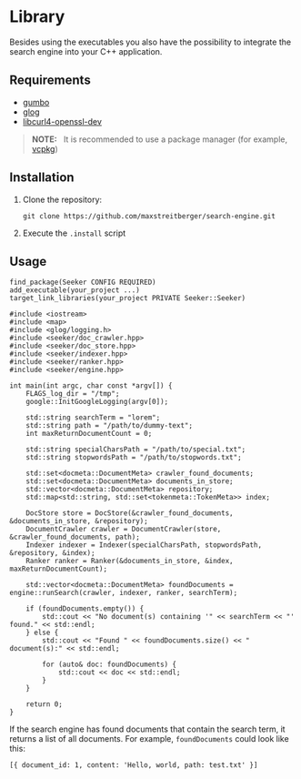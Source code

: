 <a id="top"></a>
# Library

Besides using the executables you also have the possibility to integrate the search engine into your C++ application. 

<a id="library-requirements"></a>
## Requirements
- [gumbo](https://github.com/google/gumbo-parser)
- [glog](https://github.com/google/glog)
- [libcurl4-openssl-dev](https://everything.curl.dev/get)
> **NOTE:** &nbsp; It is recommended to use a package manager (for example, [vcpkg](https://vcpkg.io/en/index.html))

<a id="library-installation"></a>
## Installation

1. Clone the repository: 
   ```
   git clone https://github.com/maxstreitberger/search-engine.git
   ```
2. Execute the `.install` script

<a id="library-usage"></a>
## Usage

```
find_package(Seeker CONFIG REQUIRED)
add_executable(your_project ...)
target_link_libraries(your_project PRIVATE Seeker::Seeker)
```

```
#include <iostream>
#include <map>
#include <glog/logging.h>
#include <seeker/doc_crawler.hpp>
#include <seeker/doc_store.hpp>
#include <seeker/indexer.hpp>
#include <seeker/ranker.hpp>
#include <seeker/engine.hpp>

int main(int argc, char const *argv[]) {
    FLAGS_log_dir = "/tmp";
    google::InitGoogleLogging(argv[0]);

    std::string searchTerm = "lorem";
    std::string path = "/path/to/dummy-text";
    int maxReturnDocumentCount = 0;

    std::string specialCharsPath = "/path/to/special.txt";
    std::string stopwordsPath = "/path/to/stopwords.txt";

    std::set<docmeta::DocumentMeta> crawler_found_documents;
    std::set<docmeta::DocumentMeta> documents_in_store;
    std::vector<docmeta::DocumentMeta> repository;
    std::map<std::string, std::set<tokenmeta::TokenMeta>> index;

    DocStore store = DocStore(&crawler_found_documents, &documents_in_store, &repository);
    DocumentCrawler crawler = DocumentCrawler(store, &crawler_found_documents, path);
    Indexer indexer = Indexer(specialCharsPath, stopwordsPath, &repository, &index);
    Ranker ranker = Ranker(&documents_in_store, &index, maxReturnDocumentCount);

    std::vector<docmeta::DocumentMeta> foundDocuments = engine::runSearch(crawler, indexer, ranker, searchTerm);

    if (foundDocuments.empty()) {
        std::cout << "No document(s) containing '" << searchTerm << "' found." << std::endl;
    } else {
        std::cout << "Found " << foundDocuments.size() << " document(s):" << std::endl;

        for (auto& doc: foundDocuments) {
            std::cout << doc << std::endl;
        }
    }

    return 0;
}
```

If the search engine has found documents that contain the search term, it returns a list of all documents. For example, `foundDocuments` could look like this:
```
[{ document_id: 1, content: 'Hello, world, path: test.txt' }]
```
